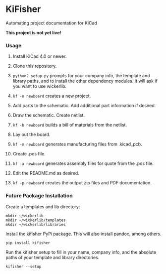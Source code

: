 # KiFisher
Automating project documentation for KiCad

**This project is not yet live!**

### Usage

1. Install KiCad 4.0 or newer.

1. Clone this repository.

1. `python2 setup.py` prompts for your company info, the template and library paths, and to install the other dependency modules. It will ask if you want to use wickerlib. 

1. `kf -n newboard` creates a new project.

1. Add parts to the schematic. Add additional part information if desired.

1. Draw the schematic. Create netlist. 

1. `kf -b newboard` builds a bill of materials from the netlist.

1. Lay out the board.

1. `kf -m newboard` generates manufacturing files from .kicad_pcb.

1. Create .pos file.

1. `kf -a newboard` generates assembly files for quote from the .pos file.

1. Edit the README.md as desired. 

1. `kf -p newboard` creates the output zip files and PDF documentation.

### Future Package Installation

Create a templates and lib directory: 

```
mkdir ~/wickerlib
mkdir ~/wickerlib/templates
mkdir ~/wickerlib/libraries
```

Install the kifisher PyPi package. This will also install pandoc, among others.

```
pip install kifisher
```

Run the kifisher setup to fill in your name, company info, and the absolute paths of your template and library directories. 

```
kifisher --setup
```


